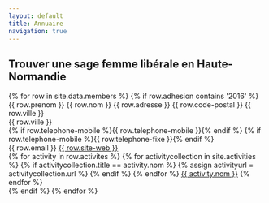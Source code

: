 ```yaml
---
layout: default
title: Annuaire
navigation: true
---
```


<div class="members" id="users">
  <h2>Trouver une sage femme libérale en Haute-Normandie</h2>
  <!-- <input class="search" placeholder="Trier">
  <button class="sort" data-sort="name">Trier par nom</button>
  <button class="sort" data-sort="activity">Trier par activité</button>
  <br>
  <br> -->
  <div class="members-list list">
  {% for row in site.data.members %}
  {% if row.adhesion contains '2016' %}
  <div class="members-list__box" data-id="{{forloop.index}}" data-town="{{row.ville}}">
    <div class="members-list__line name">
        <div class="members-list__item name">
          <span>{{ row.prenom }} {{ row.nom }}</span>
          {{ row.adresse }} {{ row.code-postal }} {{ row.ville }}
        </div>
        <div class="members-list__item location">{{ row.ville }}</div>
    </div>
    <div class="members-list__line">
      <div class="members-list__item téléphone-mobile">
        {% if row.telephone-mobile %}<span>{{ row.telephone-mobile }}</span>{% endif %} {% if row.telephone-mobile %}<span>{{ row.telephone-fixe }}</span>{% endif %}<br>
        {{ row.email }}
        <a href="//{{ row.site-web }}">{{ row.site-web }}</a>
      </div>
    </div>
    <div class="members-list__line">
      <div class="members-list__item activity">
      {% for activity in row.activites %}
      {% for activitycollection in site.activities %}
        {% if activitycollection.title == activity.nom %}
          {% assign activityurl = activitycollection.url %}
       {% endif %}
      {% endfor %}
      <span class="members-list__item__activity activity"><a href="{{ activityurl }}">{{ activity.nom }}</a></span>
      {% endfor %}
      </div>
    </div>
  </div>
  {% endif %}
  {% endfor %}
  </div>

</div>

